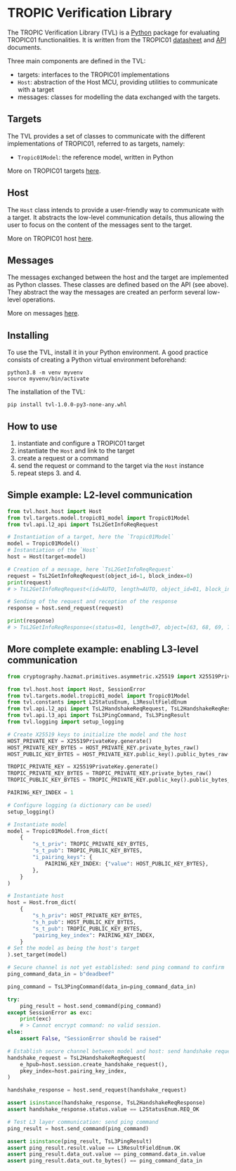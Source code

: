 # TROPIC Verification Library

The TROPIC Verification Library (TVL) is a [Python](https://www.python.org/)
package for evaluating TROPIC01 functionalities.
It is written from the TROPIC01
[datasheet](https://tropic-gitlab.corp.sldev.cz/internal/tropic01/tassic/-/jobs/artifacts/master/file/public/tropic01_datasheet.pdf?job=pages)
and
[API](https://tropic-gitlab.corp.sldev.cz/internal/tropic01/tassic/-/jobs/artifacts/master/file/public/tropic01_user_api.pdf?job=pages)
documents.

Three main components are defined in the TVL:
- targets: interfaces to the TROPIC01 implementations
- `Host`: abstraction of the Host MCU, providing utilities to communicate with a target
- messages: classes for modelling the data exchanged with the targets.

## Targets
The TVL provides a set of classes to communicate with the different implementations
of TROPIC01, referred to as targets, namely:

- `Tropic01Model`: the reference model, written in Python

More on TROPIC01 targets [here](./tvl/targets/README.md).

## Host
The `Host` class intends to provide a user-friendly way to communicate with a
target. It abstracts the low-level communication details, thus allowing the user
to focus on the content of the messages sent to the target.

More on TROPIC01 host [here](./tvl/host/README.md).

## Messages
The messages exchanged between the host and the target are implemented as Python
classes. These classes are defined based on the API (see above).
They abstract the way the messages are created an perform several low-level
operations.

More on messages [here](./tvl/messages/README.md).

## Installing

To use the TVL, install it in your Python environment.
A good practice consists of creating a Python virtual environment beforehand:

```shell
python3.8 -m venv myvenv
source myvenv/bin/activate
```

The installation of the TVL:

```shell
pip install tvl-1.0.0-py3-none-any.whl
```

## How to use

1. instantiate and configure a TROPIC01 target
2. instantiate the `Host` and link to the target
3. create a request or a command
4. send the request or command to the target via the `Host` instance
5. repeat steps 3. and 4.

## Simple example: L2-level communication

```python
from tvl.host.host import Host
from tvl.targets.model.tropic01_model import Tropic01Model
from tvl.api.l2_api import TsL2GetInfoReqRequest

# Instantiation of a target, here the `Tropic01Model`
model = Tropic01Model()
# Instantiation of the `Host`
host = Host(target=model)

# Creation of a message, here `TsL2GetInfoReqRequest`
request = TsL2GetInfoReqRequest(object_id=1, block_index=0)
print(request)
# > TsL2GetInfoReqRequest<(id=AUTO, length=AUTO, object_id=01, block_index=00, crc=AUTO)

# Sending of the request and reception of the response
response = host.send_request(request)

print(response)
# > TsL2GetInfoReqResponse<(status=01, length=07, object=[63, 68, 69, 70, 5f, 69, 64], crc=f253)
```

## More complete example: enabling L3-level communication

```python
from cryptography.hazmat.primitives.asymmetric.x25519 import X25519PrivateKey

from tvl.host.host import Host, SessionError
from tvl.targets.model.tropic01_model import Tropic01Model
from tvl.constants import L2StatusEnum, L3ResultFieldEnum
from tvl.api.l2_api import TsL2HandshakeReqRequest, TsL2HandshakeReqResponse
from tvl.api.l3_api import TsL3PingCommand, TsL3PingResult
from tvl.logging import setup_logging

# Create X25519 keys to initialize the model and the host
HOST_PRIVATE_KEY = X25519PrivateKey.generate()
HOST_PRIVATE_KEY_BYTES = HOST_PRIVATE_KEY.private_bytes_raw()
HOST_PUBLIC_KEY_BYTES = HOST_PRIVATE_KEY.public_key().public_bytes_raw()

TROPIC_PRIVATE_KEY = X25519PrivateKey.generate()
TROPIC_PRIVATE_KEY_BYTES = TROPIC_PRIVATE_KEY.private_bytes_raw()
TROPIC_PUBLIC_KEY_BYTES = TROPIC_PRIVATE_KEY.public_key().public_bytes_raw()

PAIRING_KEY_INDEX = 1

# Configure logging (a dictionary can be used)
setup_logging()

# Instantiate model
model = Tropic01Model.from_dict(
    {
        "s_t_priv": TROPIC_PRIVATE_KEY_BYTES,
        "s_t_pub": TROPIC_PUBLIC_KEY_BYTES,
        "i_pairing_keys": {
            PAIRING_KEY_INDEX: {"value": HOST_PUBLIC_KEY_BYTES},
        },
    }
)

# Instantiate host
host = Host.from_dict(
    {
        "s_h_priv": HOST_PRIVATE_KEY_BYTES,
        "s_h_pub": HOST_PUBLIC_KEY_BYTES,
        "s_t_pub": TROPIC_PUBLIC_KEY_BYTES,
        "pairing_key_index": PAIRING_KEY_INDEX,
    }
# Set the model as being the host's target
).set_target(model)

# Secure channel is not yet established: send ping command to confirm
ping_command_data_in = b"deadbeef"

ping_command = TsL3PingCommand(data_in=ping_command_data_in)

try:
    ping_result = host.send_command(ping_command)
except SessionError as exc:
    print(exc)
    # > Cannot encrypt command: no valid session.
else:
    assert False, "SessionError should be raised"

# Establish secure channel between model and host: send handshake request
handshake_request = TsL2HandshakeReqRequest(
    e_hpub=host.session.create_handshake_request(),
    pkey_index=host.pairing_key_index,
)

handshake_response = host.send_request(handshake_request)

assert isinstance(handshake_response, TsL2HandshakeReqResponse)
assert handshake_response.status.value == L2StatusEnum.REQ_OK

# Test L3 layer communication: send ping command
ping_result = host.send_command(ping_command)

assert isinstance(ping_result, TsL3PingResult)
assert ping_result.result.value == L3ResultFieldEnum.OK
assert ping_result.data_out.value == ping_command.data_in.value
assert ping_result.data_out.to_bytes() == ping_command_data_in
```
